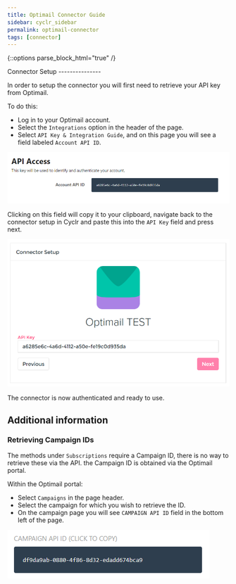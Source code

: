 ```yaml
---
title: Optimail Connector Guide
sidebar: cyclr_sidebar
permalink: optimail-connector
tags: [connector]
---
```

{::options parse_block_html="true" /}
<section class="card">
Connector Setup
---------------

In order to setup the connector you will first need to retrieve your API key from Optimail.

To do this:
 * Log in to your Optimail account.
 * Select the `Integrations` option in the header of the page.
 * Select `API Key & Integration Guide`, and on this page you will see a field labeled `Account API ID`.
 
![](./images/optimail_api_key.png)

Clicking on this field will copy it to your clipboard, navigate back to the connector setup in Cyclr and paste this into the `API Key` field and press next.

![](./images/optimail_connector_api.png)

The connector is now authenticated and ready to use.

</section>
<section class="card">

## Additional information

### Retrieving Campaign IDs

The methods under `Subscriptions` require a Campaign ID, there is no way to retrieve these via the API. the Campaign ID is obtained via the Optimail portal. 

Within the Optimail portal:
  * Select `Campaigns` in the page header.
  * Select the campaign for which you wish to retrieve the ID.
  * On the campaign page you will see `CAMPAIGN API ID` field in the bottom left of the page.
  
![](./images/optimail_campaign_id.png)
</section>
